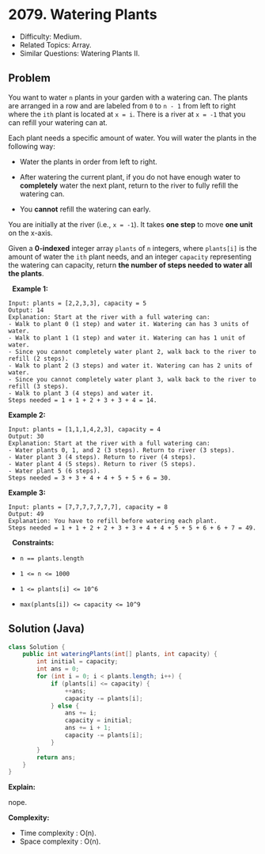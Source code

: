 # 2079. Watering Plants

- Difficulty: Medium.
- Related Topics: Array.
- Similar Questions: Watering Plants II.

## Problem

You want to water ```n``` plants in your garden with a watering can. The plants are arranged in a row and are labeled from ```0``` to ```n - 1``` from left to right where the ```ith``` plant is located at ```x = i```. There is a river at ```x = -1``` that you can refill your watering can at.

Each plant needs a specific amount of water. You will water the plants in the following way:


	
- Water the plants in order from left to right.
	
- After watering the current plant, if you do not have enough water to **completely** water the next plant, return to the river to fully refill the watering can.
	
- You **cannot** refill the watering can early.


You are initially at the river (i.e., ```x = -1```). It takes **one step** to move **one unit** on the x-axis.

Given a **0-indexed** integer array ```plants``` of ```n``` integers, where ```plants[i]``` is the amount of water the ```ith``` plant needs, and an integer ```capacity``` representing the watering can capacity, return **the **number of steps** needed to water all the plants**.

 
**Example 1:**

```
Input: plants = [2,2,3,3], capacity = 5
Output: 14
Explanation: Start at the river with a full watering can:
- Walk to plant 0 (1 step) and water it. Watering can has 3 units of water.
- Walk to plant 1 (1 step) and water it. Watering can has 1 unit of water.
- Since you cannot completely water plant 2, walk back to the river to refill (2 steps).
- Walk to plant 2 (3 steps) and water it. Watering can has 2 units of water.
- Since you cannot completely water plant 3, walk back to the river to refill (3 steps).
- Walk to plant 3 (4 steps) and water it.
Steps needed = 1 + 1 + 2 + 3 + 3 + 4 = 14.
```

**Example 2:**

```
Input: plants = [1,1,1,4,2,3], capacity = 4
Output: 30
Explanation: Start at the river with a full watering can:
- Water plants 0, 1, and 2 (3 steps). Return to river (3 steps).
- Water plant 3 (4 steps). Return to river (4 steps).
- Water plant 4 (5 steps). Return to river (5 steps).
- Water plant 5 (6 steps).
Steps needed = 3 + 3 + 4 + 4 + 5 + 5 + 6 = 30.
```

**Example 3:**

```
Input: plants = [7,7,7,7,7,7,7], capacity = 8
Output: 49
Explanation: You have to refill before watering each plant.
Steps needed = 1 + 1 + 2 + 2 + 3 + 3 + 4 + 4 + 5 + 5 + 6 + 6 + 7 = 49.
```

 
**Constraints:**


	
- ```n == plants.length```
	
- ```1 <= n <= 1000```
	
- ```1 <= plants[i] <= 10^6```
	
- ```max(plants[i]) <= capacity <= 10^9```



## Solution (Java)

```java
class Solution {
    public int wateringPlants(int[] plants, int capacity) {
        int initial = capacity;
        int ans = 0;
        for (int i = 0; i < plants.length; i++) {
            if (plants[i] <= capacity) {
                ++ans;
                capacity -= plants[i];
            } else {
                ans += i;
                capacity = initial;
                ans += i + 1;
                capacity -= plants[i];
            }
        }
        return ans;
    }
}
```

**Explain:**

nope.

**Complexity:**

* Time complexity : O(n).
* Space complexity : O(n).
